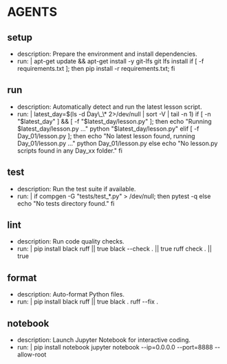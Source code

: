 # AGENTS

## setup

- description: Prepare the environment and install dependencies.
- run: |
  apt-get update && apt-get install -y git-lfs
  git lfs install
  if [ -f requirements.txt ]; then pip install -r requirements.txt; fi

## run

- description: Automatically detect and run the latest lesson script.
- run: |
  latest_day=$(ls -d Day\_\* 2>/dev/null | sort -V | tail -n 1)
  if [ -n "$latest_day" ] && [ -f "$latest_day/lesson.py" ]; then
  echo "Running $latest_day/lesson.py ..."
  python "$latest_day/lesson.py"
  elif [ -f Day_01/lesson.py ]; then
  echo "No latest lesson found, running Day_01/lesson.py ..."
  python Day_01/lesson.py
  else
  echo "No lesson.py scripts found in any Day_xx folder."
  fi

## test

- description: Run the test suite if available.
- run: |
  if compgen -G "tests/test\_\*.py" > /dev/null; then
  pytest -q
  else
  echo "No tests directory found."
  fi

## lint

- description: Run code quality checks.
- run: |
  pip install black ruff || true
  black --check . || true
  ruff check . || true

## format

- description: Auto-format Python files.
- run: |
  pip install black ruff || true
  black .
  ruff --fix .

## notebook

- description: Launch Jupyter Notebook for interactive coding.
- run: |
  pip install notebook
  jupyter notebook --ip=0.0.0.0 --port=8888 --allow-root
